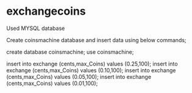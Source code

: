# exchangecoins
Used MYSQL database 

Create coinsmachine database and insert data using below commands;

create database coinsmachine;
use coinsmachine;

insert into exchange (cents,max_Coins) values (0.25,100);
insert into exchange (cents,max_Coins) values (0.10,100);
insert into exchange (cents,max_Coins) values (0.05,100);
insert into exchange (cents,max_Coins) values (0.01,100);
